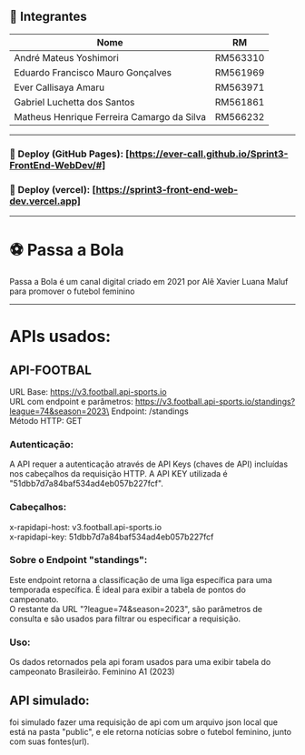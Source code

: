 ## 👥 Integrantes

| Nome            | RM       |
|-----------------|----------|
| André Mateus Yoshimori | RM563310 |
| Eduardo Francisco Mauro Gonçalves | RM561969 |
| Ever Callisaya Amaru | RM563971 |
| Gabriel Luchetta dos Santos | RM561861 |
| Matheus Henrique Ferreira Camargo da Silva | RM566232 |

---

### 🔗 Deploy (GitHub Pages): [https://ever-call.github.io/Sprint3-FrontEnd-WebDev/#]
### 🔗 Deploy (vercel): [https://sprint3-front-end-web-dev.vercel.app]

---

# ⚽ Passa a Bola
Passa a Bola é um canal digital criado em 2021 por Alê Xavier Luana Maluf para promover o futebol feminino

---

# APIs usados:
## API-FOOTBAL
URL Base: https://v3.football.api-sports.io \
URL com endpoint e parâmetros: https://v3.football.api-sports.io/standings?league=74&season=2023\
Endpoint: /standings\
Método HTTP: GET
### Autenticação:
A API requer a autenticação através de API Keys (chaves de API) incluídas nos cabeçalhos da requisição HTTP. A API KEY utilizada é "51dbb7d7a84baf534ad4eb057b227fcf".
### Cabeçalhos:
x-rapidapi-host: v3.football.api-sports.io\
x-rapidapi-key: 51dbb7d7a84baf534ad4eb057b227fcf
### Sobre o Endpoint "standings":
Este endpoint retorna a classificação de uma liga específica para uma temporada específica. É ideal para exibir a tabela de pontos do campeonato.\
O restante da URL "?league=74&season=2023", são parâmetros de consulta e são usados para filtrar ou especificar a requisição.
### Uso:
Os dados retornados pela api foram usados para uma exibir tabela do campeonato Brasileirão. Feminino A1 (2023)
## API simulado:
foi simulado fazer uma requisição de api com um arquivo json local que está na pasta "public", e ele retorna notícias sobre o futebol feminino, junto com suas fontes(url).